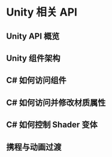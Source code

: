 # Unity 相关 API

## Unity API 概览

## Unity 组件架构

## C# 如何访问组件

## C# 如何访问并修改材质属性

## C# 如何控制 Shader 变体

## 携程与动画过渡